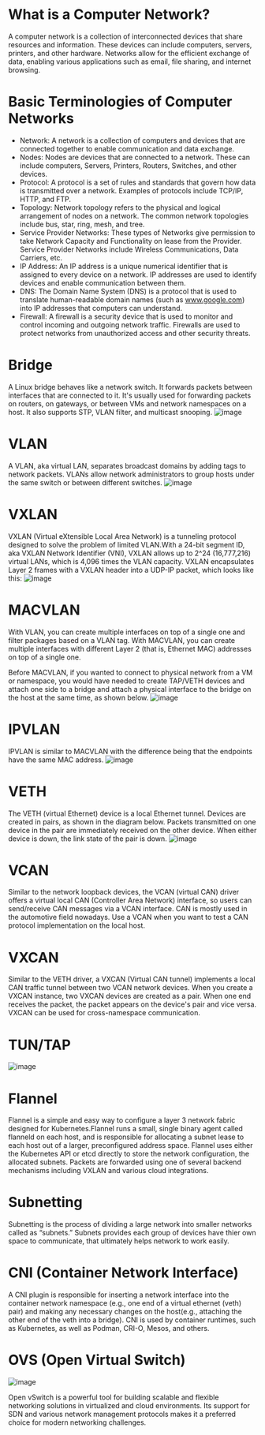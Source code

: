 # What is a Computer Network?
A computer network is a collection of interconnected devices that share resources and information. These devices can include computers, servers, printers, and other hardware. Networks allow for the efficient exchange of data, enabling various applications such as email, file sharing, and internet browsing.

# Basic Terminologies of Computer Networks
- Network:  A network is a collection of computers and devices that are connected together to enable communication and data exchange.
- Nodes:  Nodes are devices that are connected to a network. These can include computers, Servers, Printers, Routers, Switches, and other devices.
- Protocol:  A protocol is a set of rules and standards that govern how data is transmitted over a network. Examples of protocols include TCP/IP, HTTP, and FTP.
- Topology:  Network topology refers to the physical and logical arrangement of nodes on a network. The common network topologies include bus, star, ring, mesh, and tree.
- Service Provider Networks:  These types of Networks give permission to take Network Capacity and Functionality on lease from the Provider. Service Provider Networks include Wireless Communications, Data Carriers, etc.
- IP Address:  An IP address is a unique numerical identifier that is assigned to every device on a network. IP addresses are used to identify devices and enable communication between them.
- DNS:  The Domain Name System (DNS) is a protocol that is used to translate human-readable domain names (such as www.google.com) into IP addresses that computers can understand.
- Firewall:  A firewall is a security device that is used to monitor and control incoming and outgoing network traffic. Firewalls are used to protect networks from unauthorized access and other security threats.

# Bridge
A Linux bridge behaves like a network switch. It forwards packets between interfaces that are connected to it. It's usually used for forwarding packets on routers, on gateways, or between VMs and network namespaces on a host. It also supports STP, VLAN filter, and multicast snooping.
![image](https://github.com/user-attachments/assets/316706a4-ac67-4c67-9d45-a6e6311c1e7f)

#  VLAN
A VLAN, aka virtual LAN, separates broadcast domains by adding tags to network packets. VLANs allow network administrators to group hosts under the same switch or between different switches.
![image](https://github.com/user-attachments/assets/97ed2a40-65bb-4f77-a9ca-8b8a85c54ba1)

# VXLAN
VXLAN (Virtual eXtensible Local Area Network) is a tunneling protocol designed to solve the problem of limited VLAN.With a 24-bit segment ID, aka VXLAN Network Identifier (VNI), VXLAN allows up to 2^24 (16,777,216) virtual LANs, which is 4,096 times the VLAN capacity.
  VXLAN encapsulates Layer 2 frames with a VXLAN header into a UDP-IP packet, which looks like this:
  ![image](https://github.com/user-attachments/assets/ebba2912-7a8f-40ad-9efa-7e1adc5bcb2e)

  # MACVLAN
With VLAN, you can create multiple interfaces on top of a single one and filter packages based on a VLAN tag. With MACVLAN, you can create multiple interfaces with different Layer 2 (that is, Ethernet MAC) addresses on top of a single one.

Before MACVLAN, if you wanted to connect to physical network from a VM or namespace, you would have needed to create TAP/VETH devices and attach one side to a bridge and attach a physical interface to the bridge on the host at the same time, as shown below. 
![image](https://github.com/user-attachments/assets/4d869eb6-a4af-4abd-b645-8588868aa7ee)

# IPVLAN
IPVLAN is similar to MACVLAN with the difference being that the endpoints have the same MAC address.
![image](https://github.com/user-attachments/assets/71f46b20-c7b5-4cdf-8c2d-3e5f0573936b)

# VETH
The VETH (virtual Ethernet) device is a local Ethernet tunnel. Devices are created in pairs, as shown in the diagram below.
Packets transmitted on one device in the pair are immediately received on the other device. When either device is down, the link state of the pair is down.
![image](https://github.com/user-attachments/assets/b4158b07-f8c4-4a4a-949e-007d8c1799e0)

# VCAN
Similar to the network loopback devices, the VCAN (virtual CAN) driver offers a virtual local CAN (Controller Area Network) interface, so users can send/receive CAN messages via a VCAN interface. CAN is mostly used in the automotive field nowadays.
Use a VCAN when you want to test a CAN protocol implementation on the local host.

# VXCAN
Similar to the VETH driver, a VXCAN (Virtual CAN tunnel) implements a local CAN traffic tunnel between two VCAN network devices. When you create a VXCAN instance, two VXCAN devices are created as a pair. When one end receives the packet, the packet appears on the device's pair and vice versa. VXCAN can be used for cross-namespace communication.

# TUN/TAP
![image](https://github.com/user-attachments/assets/78516f2f-7992-4972-a1ca-6aa5d8c5e5c5)

# Flannel 
Flannel is a simple and easy way to configure a layer 3 network fabric designed for Kubernetes.Flannel runs a small, single binary agent called flanneld on each host, and is responsible for allocating a subnet lease to each host out of a larger, preconfigured address space. Flannel uses either the Kubernetes API or etcd directly to store the network configuration, the allocated subnets. Packets are forwarded using one of several backend mechanisms including VXLAN and various cloud integrations.

# Subnetting
Subnetting is the process of dividing a large network into smaller networks called as “subnets.” Subnets provides each group of devices have thier own space to communicate, that ultimately helps network to work easily.

# CNI (Container Network Interface)
A CNI plugin is responsible for inserting a network interface into the container network namespace (e.g., one end of a virtual ethernet (veth) pair) and making any necessary changes on the host(e.g., attaching the other end of the veth into a bridge). CNI is used by container runtimes, such as Kubernetes, as well as Podman, CRI-O, Mesos, and others.

# OVS (Open Virtual Switch)

![image](https://github.com/user-attachments/assets/774abe01-0d60-47b2-b3f4-229dd545ae8e)

Open vSwitch is a powerful tool for building scalable and flexible networking solutions in virtualized and cloud environments. Its support for SDN and various network management protocols makes it a preferred choice for modern networking challenges. 









